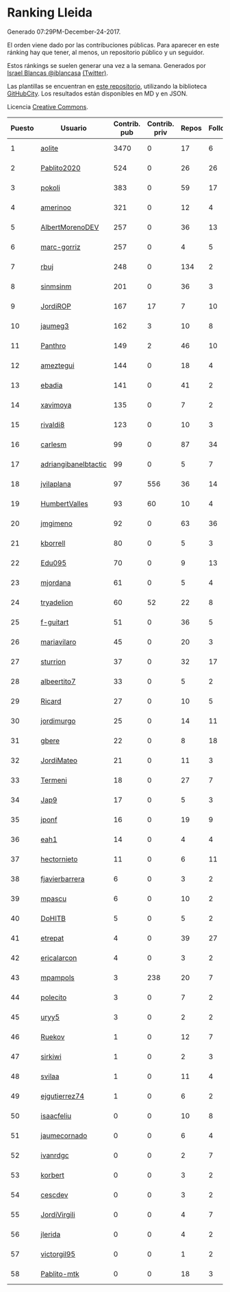 # Ranking Lleida

Generado 07:29PM-December-24-2017.

El orden viene dado por las contribuciones públicas. Para aparecer en este ránking hay que tener, al menos, un repositorio público y un seguidor.

Estos ránkings se suelen generar una vez a la semana. Generados por [Israel Blancas @iblancasa](https://github.com/iblancasa/) [(Twitter)](https://twitter.com/iblancasa).

Las plantillas se encuentran en [este repositorio](https://github.com/iblancasa/GH-Spanish-Ranking), utilizando la biblioteca [GitHubCity](https://github.com/iblancasa/GitHubCity). Los resultados están disponibles en MD y en JSON.

Licencia [Creative Commons](https://creativecommons.org/licenses/by/4.0/).

| Puesto   |  Usuario  | Contrib. pub | Contrib. priv |Repos| Followers | Desde |  Avatar  |
|----------|-----------|--------------|---------------|-----|-----------|-------|----------|
|1|[aolite](https://github.com/aolite)|3470|0|17|6|2013-06-03|![aolite](https://avatars0.githubusercontent.com/u/4601466)|
|2|[Pablito2020](https://github.com/Pablito2020)|524|0|26|26|2016-04-24|![Pablito2020](https://avatars0.githubusercontent.com/u/18640261)|
|3|[pokoli](https://github.com/pokoli)|383|0|59|17|2011-10-30|![pokoli](https://avatars0.githubusercontent.com/u/1160726)|
|4|[amerinoo](https://github.com/amerinoo)|321|0|12|4|2015-02-16|![amerinoo](https://avatars0.githubusercontent.com/u/11027833)|
|5|[AlbertMorenoDEV](https://github.com/AlbertMorenoDEV)|257|0|36|13|2010-03-04|![AlbertMorenoDEV](https://avatars2.githubusercontent.com/u/216042)|
|6|[marc-gorriz](https://github.com/marc-gorriz)|257|0|4|5|2016-06-02|![marc-gorriz](https://avatars1.githubusercontent.com/u/19705023)|
|7|[rbuj](https://github.com/rbuj)|248|0|134|2|2014-12-12|![rbuj](https://avatars2.githubusercontent.com/u/10171411)|
|8|[sinmsinm](https://github.com/sinmsinm)|201|0|36|3|2012-05-16|![sinmsinm](https://avatars1.githubusercontent.com/u/1745437)|
|9|[JordiROP](https://github.com/JordiROP)|167|17|7|10|2016-02-08|![JordiROP](https://avatars1.githubusercontent.com/u/17128072)|
|10|[jaumeg3](https://github.com/jaumeg3)|162|3|10|8|2016-07-14|![jaumeg3](https://avatars1.githubusercontent.com/u/20457801)|
|11|[Panthro](https://github.com/Panthro)|149|2|46|10|2012-03-22|![Panthro](https://avatars3.githubusercontent.com/u/1565421)|
|12|[ameztegui](https://github.com/ameztegui)|144|0|18|4|2014-07-02|![ameztegui](https://avatars2.githubusercontent.com/u/8050937)|
|13|[ebadia](https://github.com/ebadia)|141|0|41|2|2009-12-08|![ebadia](https://avatars3.githubusercontent.com/u/164689)|
|14|[xavimoya](https://github.com/xavimoya)|135|0|7|2|2014-11-25|![xavimoya](https://avatars3.githubusercontent.com/u/9944686)|
|15|[rivaldi8](https://github.com/rivaldi8)|123|0|10|3|2011-11-11|![rivaldi8](https://avatars1.githubusercontent.com/u/1187977)|
|16|[carlesm](https://github.com/carlesm)|99|0|87|34|2008-05-01|![carlesm](https://avatars3.githubusercontent.com/u/9011)|
|17|[adriangibanelbtactic](https://github.com/adriangibanelbtactic)|99|0|5|7|2012-01-15|![adriangibanelbtactic](https://avatars1.githubusercontent.com/u/1331363)|
|18|[jvilaplana](https://github.com/jvilaplana)|97|556|36|14|2011-04-15|![jvilaplana](https://avatars3.githubusercontent.com/u/732164)|
|19|[HumbertValles](https://github.com/HumbertValles)|93|60|10|4|2017-02-13|![HumbertValles](https://avatars2.githubusercontent.com/u/25740901)|
|20|[jmgimeno](https://github.com/jmgimeno)|92|0|63|36|2011-04-08|![jmgimeno](https://avatars2.githubusercontent.com/u/718396)|
|21|[kborrell](https://github.com/kborrell)|80|0|5|3|2015-02-17|![kborrell](https://avatars2.githubusercontent.com/u/11043037)|
|22|[Edu095](https://github.com/Edu095)|70|0|9|13|2015-04-07|![Edu095](https://avatars3.githubusercontent.com/u/11843087)|
|23|[mjordana](https://github.com/mjordana)|61|0|5|4|2014-11-19|![mjordana](https://avatars1.githubusercontent.com/u/9840099)|
|24|[tryadelion](https://github.com/tryadelion)|60|52|22|8|2013-03-05|![tryadelion](https://avatars2.githubusercontent.com/u/3778474)|
|25|[f-guitart](https://github.com/f-guitart)|51|0|36|5|2014-03-09|![f-guitart](https://avatars3.githubusercontent.com/u/6899142)|
|26|[mariavilaro](https://github.com/mariavilaro)|45|0|20|3|2015-01-13|![mariavilaro](https://avatars1.githubusercontent.com/u/10522884)|
|27|[sturrion](https://github.com/sturrion)|37|0|32|17|2013-08-23|![sturrion](https://avatars3.githubusercontent.com/u/5296219)|
|28|[albeertito7](https://github.com/albeertito7)|33|0|5|2|2017-02-13|![albeertito7](https://avatars1.githubusercontent.com/u/25740911)|
|29|[Ricard](https://github.com/Ricard)|27|0|10|5|2009-12-13|![Ricard](https://avatars3.githubusercontent.com/u/167117)|
|30|[jordimurgo](https://github.com/jordimurgo)|25|0|14|11|2013-10-23|![jordimurgo](https://avatars2.githubusercontent.com/u/5759992)|
|31|[gbere](https://github.com/gbere)|22|0|8|18|2012-01-13|![gbere](https://avatars0.githubusercontent.com/u/1327334)|
|32|[JordiMateo](https://github.com/JordiMateo)|21|0|11|3|2016-03-10|![JordiMateo](https://avatars3.githubusercontent.com/u/17766957)|
|33|[Termeni](https://github.com/Termeni)|18|0|27|7|2014-03-10|![Termeni](https://avatars1.githubusercontent.com/u/6905912)|
|34|[Jap9](https://github.com/Jap9)|17|0|5|3|2016-02-09|![Jap9](https://avatars1.githubusercontent.com/u/17140922)|
|35|[jponf](https://github.com/jponf)|16|0|19|9|2013-03-13|![jponf](https://avatars2.githubusercontent.com/u/3852560)|
|36|[eah1](https://github.com/eah1)|14|0|4|4|2015-02-17|![eah1](https://avatars3.githubusercontent.com/u/11043022)|
|37|[hectornieto](https://github.com/hectornieto)|11|0|6|11|2014-04-15|![hectornieto](https://avatars0.githubusercontent.com/u/7302862)|
|38|[fjavierbarrera](https://github.com/fjavierbarrera)|6|0|3|2|2014-12-16|![fjavierbarrera](https://avatars1.githubusercontent.com/u/10211156)|
|39|[mpascu](https://github.com/mpascu)|6|0|10|2|2015-02-12|![mpascu](https://avatars3.githubusercontent.com/u/10977699)|
|40|[DoHITB](https://github.com/DoHITB)|5|0|5|2|2016-01-19|![DoHITB](https://avatars1.githubusercontent.com/u/16784764)|
|41|[etrepat](https://github.com/etrepat)|4|0|39|27|2009-11-04|![etrepat](https://avatars0.githubusercontent.com/u/148851)|
|42|[ericalarcon](https://github.com/ericalarcon)|4|0|3|2|2013-08-28|![ericalarcon](https://avatars2.githubusercontent.com/u/5327861)|
|43|[mpampols](https://github.com/mpampols)|3|238|20|7|2010-11-12|![mpampols](https://avatars1.githubusercontent.com/u/479534)|
|44|[polecito](https://github.com/polecito)|3|0|7|2|2013-07-30|![polecito](https://avatars1.githubusercontent.com/u/5122186)|
|45|[uryy5](https://github.com/uryy5)|3|0|2|2|2014-10-07|![uryy5](https://avatars1.githubusercontent.com/u/9052385)|
|46|[Ruekov](https://github.com/Ruekov)|1|0|12|7|2010-12-27|![Ruekov](https://avatars0.githubusercontent.com/u/537713)|
|47|[sirkiwi](https://github.com/sirkiwi)|1|0|2|3|2011-07-01|![sirkiwi](https://avatars2.githubusercontent.com/u/888555)|
|48|[svilaa](https://github.com/svilaa)|1|0|11|4|2013-09-23|![svilaa](https://avatars0.githubusercontent.com/u/5521724)|
|49|[ejgutierrez74](https://github.com/ejgutierrez74)|1|0|6|2|2015-03-14|![ejgutierrez74](https://avatars2.githubusercontent.com/u/11474846)|
|50|[isaacfeliu](https://github.com/isaacfeliu)|0|0|10|8|2008-04-10|![isaacfeliu](https://avatars0.githubusercontent.com/u/6287)|
|51|[jaumecornado](https://github.com/jaumecornado)|0|0|6|4|2011-02-14|![jaumecornado](https://avatars0.githubusercontent.com/u/617176)|
|52|[ivanrdgc](https://github.com/ivanrdgc)|0|0|2|7|2012-03-28|![ivanrdgc](https://avatars3.githubusercontent.com/u/1584955)|
|53|[korbert](https://github.com/korbert)|0|0|3|2|2013-03-08|![korbert](https://avatars2.githubusercontent.com/u/3808843)|
|54|[cescdev](https://github.com/cescdev)|0|0|3|2|2013-09-20|![cescdev](https://avatars0.githubusercontent.com/u/5502251)|
|55|[JordiVirgili](https://github.com/JordiVirgili)|0|0|4|7|2013-11-27|![JordiVirgili](https://avatars3.githubusercontent.com/u/6048532)|
|56|[jlerida](https://github.com/jlerida)|0|0|4|2|2015-05-12|![jlerida](https://avatars1.githubusercontent.com/u/12414567)|
|57|[victorgil95](https://github.com/victorgil95)|0|0|1|2|2016-02-09|![victorgil95](https://avatars0.githubusercontent.com/u/17140940)|
|58|[Pablito-mtk](https://github.com/Pablito-mtk)|0|0|18|3|2016-09-29|![Pablito-mtk](https://avatars2.githubusercontent.com/u/22517501)|

